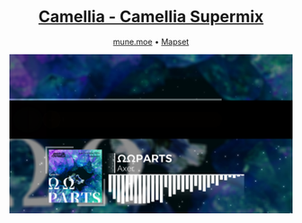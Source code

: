 <h1 align="center">
  <br/>
  <a href="https://mune.moe/works/storyboards/16">Camellia - Camellia Supermix</a>
  <br/>
</h1>

<p align="center">
  <a href="https://mune.moe/works/storyboards/16" target="_blank" rel="noopener noreferrer">mune.moe</a> •
  <a href="https://osu.ppy.sh/beatmapsets/1821204" target="_blank" rel="noopener noreferrer">Mapset</a>
</p>

![image](https://raw.githubusercontent.com/munehime/osu-storyboards/main/assets/images/storyboards/1821204.png)
